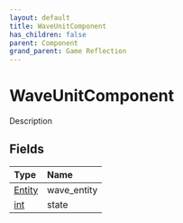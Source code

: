 ```yaml
---
layout: default
title: WaveUnitComponent
has_children: false
parent: Component
grand_parent: Game Reflection
---
```

# WaveUnitComponent
Description 

## Fields

| Type | Name |
|:----------|:--------------|
| [Entity](/riftbreaker-wiki/docs/game-reflection/classes/entity/) | wave_entity |
| [int](/riftbreaker-wiki/docs/game-reflection/enums/int/) | state |

